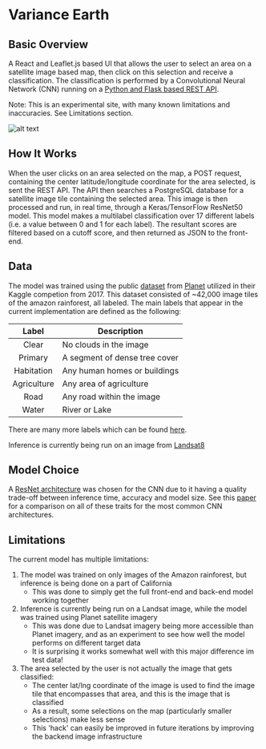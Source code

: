 # Variance Earth

## Basic Overview

A React and Leaflet.js based UI that allows the user to select an area on a satellite image based map, then
click on this selection and receive a classification. The classification is performed by a Convolutional
Neural Network (CNN) running on a [Python and Flask based REST API](https://github.com/conlamon/satellite-classification-flask-api).

Note: This is an experimental site, with many known limitations and inaccuracies. See Limitations section.

![alt text]("https://github.com/conlamon/varianceEarth/tree/master/media/variancearth.png")


## How It Works

When the user clicks on an area selected on the map, a POST request, containing the center latitude/longitude coordinate
for the area selected, is sent the REST API. The API then searches a PostgreSQL database for a satellite image tile
containing the selected area. This image is then processed and run, in real time, through a Keras/TensorFlow ResNet50
model. This model makes a multilabel classification over 17 different labels (i.e. a value between 0 and 1 for each label).
The resultant scores are filtered based on a cutoff score, and then returned as JSON to the front-end.

## Data

The model was trained using the public [dataset](https://www.kaggle.com/c/planet-understanding-the-amazon-from-space/data)
from [Planet](https://api.planet.com.) utilized in their Kaggle competion from 2017.
This dataset consisted of ~42,000 image tiles of the amazon rainforest, all labeled.
The main labels that appear in the current implementation are defined as the following:

| Label       | Description
| :-------------: |-------------|
|   Clear    | No clouds in the image |
| Primary      | A segment of dense tree cover |
| Habitation | Any human homes or buildings |
| Agriculture | Any area of agriculture |
| Road | Any road within the image |
| Water | River or Lake |

There are many more labels which can be found [here](https://www.kaggle.com/c/planet-understanding-the-amazon-from-space/data).

Inference is currently being run on an image from [Landsat8](https://www.usgs.gov/products/data-and-tools/real-time-data/remote-land-sensing-and-landsat)
## Model Choice

A [ResNet architecture](https://arxiv.org/abs/1512.03385) was chosen for the CNN due to it having a
quality trade-off between inference time, accuracy and model size. See this [paper](https://arxiv.org/pdf/1605.07678.pdf)
for a comparison on all of these traits for the most common CNN architectures.

## Limitations

The current model has multiple limitations:

1. The model was trained on only images of the Amazon rainforest, but inference is being done on a part of California
    - This was done to simply get the full front-end and back-end model working together
2. Inference is currently being run on a Landsat image, while the model was trained using Planet satellite imagery
    - This was done due to Landsat imagery being more accessible than Planet imagery, and as an experiment
    to see how well the model performs on different target data
    - It is surprising it works somewhat well with this major difference im test data!
3. The area selected by the user is not actually the image that gets classified:
    - The center lat/lng coordinate of the image is used to find the image tile that encompasses that area, and this
    is the image that is classified
    - As a result, some selections on the map (particularly smaller selections) make less sense
    - This 'hack' can easily be improved in future iterations by improving the backend image infrastructure
